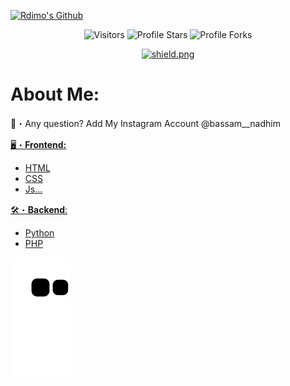 <a href="" target="_blank"> <img src="https://s3.amazonaws.com/penpenny-media/613a3451-5962-5dd5-8618-6587a488347a" alt="Rdimo's Github"/></a>

<p align="center"><img src="https://gpvc.arturio.dev/AstraaDev" alt="Visitors"></a>
<img src="https://img.shields.io/badge/dynamic/json?&label=Total%20Stars&color=bb2527&style=flat&style=for-the-badge&query=%24.stars&url=https://api.github-star-counter.workers.dev/user/AstraaDev" alt="Profile Stars"></a>
<img src="https://img.shields.io/badge/dynamic/json?&label=Total%20Forks&color=bb2527&style=flat&style=for-the-badge&query=%24.forks&url=https://api.github-star-counter.workers.dev/user/AstraaDev" alt="Profile Forks"></a>
<p align="center"><a href="" target="_blank"><img src="" alt="shield.png"></a></p></p>


# About Me:

📩・Any question? Add My Instagram Account  @bassam__nadhim
<a href="https://www.instagram.com/bassam__nadhim/?hl=en" target="_blank">

🖥️・**Frontend:**
  - HTML
  - CSS
  -  Js...

🛠・**Backend**:
  - Python
  - PHP
 
<a href="http://bassam.lovestoblog.com/" target="_blank"><img src="https://github.com/rafaballerini/rafaballerini/blob/output/github-contribution-grid-snake.svg" alt="sneke"></a>
